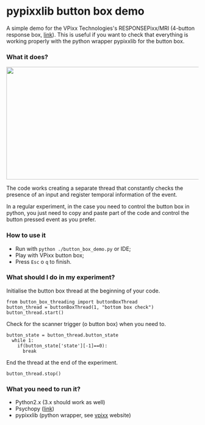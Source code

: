 # pypixxlib button box demo

A simple demo for the VPixx Technologies's RESPONSEPixx/MRI (4-button response box, [link](http://vpixx.com/products/responsepixx-mri-handheld/)). This is useful if you want to check that everything is working properly with the python wrapper pypixxlib for the button box.

### What it does? 

<p align="center">

<img src="https://github.com/rockNroll87q/pypixxlib_button_box_demo/blob/master/demo_video.gif" width="524" height="295" />  

</p>

The code works creating a separate thread that constantly checks the presence of an input and register temporal information of the event. 

In a regular experiment, in the case you need to control the button box in python, you just need to copy and paste part of the code and control the button pressed event as you prefer.

### How to use it

* Run with `python ./button_box_demo.py` or IDE;
* Play with VPixx button box;
* Press `Esc` o `q` to finish.

### What should I do in my experiment?

Initialise the button box thread at the beginning of your code.

~~~
from button_box_threading import buttonBoxThread
button_thread = buttonBoxThread(1, "bottom box check")
button_thread.start()
~~~
 
Check for the scanner trigger (o button box) when you need to.

~~~
button_state = button_thread.button_state
  while 1:
    if(button_state['state'][-1]==0):
      break
~~~
 
End the thread at the end of the experiment.

~~~
button_thread.stop()
~~~ 

### What you need to run it?

* Python2.x (3.x should work as well) 
* Psychopy ([link](http://www.psychopy.org/))
* pypixxlib (python wrapper, see [vpixx](http://vpixx.com/) website)
